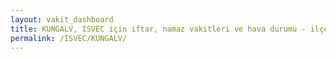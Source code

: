 ```yaml
---
layout: vakit_dashboard
title: KUNGALV, ISVEC için iftar, namaz vakitleri ve hava durumu - ilçe/eyalet seç
permalink: /ISVEC/KUNGALV/
---
```


<script type="text/javascript">
  var GLOBAL_COUNTRY = 'ISVEC';
  var GLOBAL_CITY = 'KUNGALV';
  var GLOBAL_STATE = '';
  var lat = 72;
  var lon = 21;
</script>
